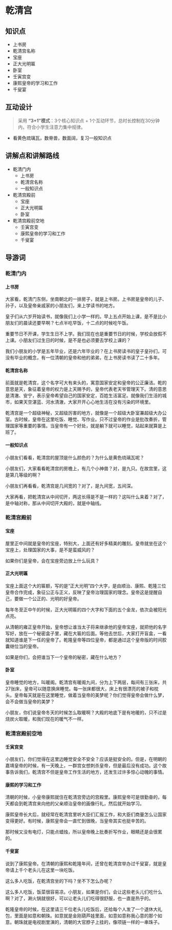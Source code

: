 # 乾清宫

## 知识点

- 上书房
- 乾清宫名称
- 宝座
- 正大光明匾
- 卧室
- 壬寅宫变
- 康熙皇帝的学习和工作
- 千叟宴

## 互动设计

> 采用 **“3+1”模式**：3个核心知识点 + 1个互动环节，总时长控制在30分钟内，符合小学生注意力集中规律。 

- 看黄色琉璃瓦，数脊兽，数面阔，复习一般知识点

## 讲解点和讲解路线

- 乾清门内
    - 上书房
    - 乾清宫名称
    - 一般知识点
- 乾清宫殿前
    - 宝座
    - 正大光明匾
    - 卧室
- 乾清宫殿前空地
    - 壬寅宫变
    - 康熙皇帝的学习和工作
    - 千叟宴

## 导游词

### 乾清门内

#### 上书房

大家看，乾清门东侧，坐南朝北的一排房子，就是上书房。上书房是皇帝的儿子、孙子，以及皇帝亲戚家的小朋友们，来上学读书的地方。

皇子们从六岁开始读书，就像我们上小学一样的。早上五点开始上课，是不是比小朋友们的晨读还要早啊？七点半吃早饭，十二点的时候吃午饭。

重要节日不开课，学生生日不上学。我们现在也是重要节日的时候，学校会放假不上课。小朋友们过生日的时候，是不是也必须要去学校上课的？

我们小朋友的小学是五年毕业，还是六年毕业的？在上书房读书的皇子皇孙们，可没有毕业的概念，有一位清朝的皇帝和他的弟弟，在上书房读书读了二十多年。

#### 乾清宫名称

前面就是乾清宫，这个名字可大有来头的，寓意国家安定和皇帝的公正廉洁。乾的意思是天，象征着皇帝的权力是上天赐予的，皇帝代表老天爷管理天下。清的意思是清澈、安宁，表示皇帝希望自己的国家安定，百姓生活富足。就像我们生活的城市，如果天空湛蓝、河水清澈，大家开开心心地生活在没有污染的环境里。

乾清宫是一个超级神秘，又超级厉害的地方，就像是一个超级大卧室兼超级大办公室。古时候，皇帝在这里吃饭、睡觉、写作业。只不过皇帝的作业是批改奏折，管理国家等重要的事情。当皇帝有一个好处，就是躺下就可以睡觉，站起来就算是上班了。

#### 一般知识点

小朋友们看看，乾清宫的屋顶是什么颜色的？为什么是黄色琉璃瓦呢？

小朋友们，大家看看乾清宫的房檐上，有几个小神兽？对，是九只。在故宫里，这是第几等级的啊？

小朋友们再看看，乾清宫是几间宽的？对了，是九间宽，五间深。

大家再看，把乾清宫从中间切开，两这长得是不是一样的？这叫什么来着？对了，是中轴对称，那从中间切开大殿的，就是中轴线。

### 乾清宫殿前

#### 宝座

屋里正中间就是皇帝的宝座，特别大，上面还有好多精美的雕刻。皇帝就坐在这个宝座上，处理国家的大事，是不是蛮威风的？

如果你们是皇帝，会在宝座旁边放上什么玩具？

#### 正大光明匾

宝座上面这个大的匾额，写的是“正大光明”四个大字，是由顺治、康熙、乾隆三位皇帝合作完成，象征公正与正义，反映了皇帝治理国家的理念。皇帝这是提醒自己，要做一个公正的、光明的好皇帝。

每年冬至正中午的时候，正大光明匾的四个大字和下面的五个金龙，依次会被阳光点亮。

从清朝的雍正皇帝开始，皇帝想让谁当太子将来继承他的皇帝宝座，就把他的名字写好，放在一个秘密盒子里，藏在大匾的后面。等他去世后，大家打开盲盒，一看就知道谁是下一任的皇帝了。乾隆皇帝等四位皇帝，都是通过这个皇帝版的时间胶囊继位当的皇帝。 

如果是你们，会把谁当下一个皇帝的秘密，藏在什么地方？

#### 卧室

皇帝睡觉的地方，叫暖阁。乾清宫有暖阁九间，分为上下两层，每间有三张床，共27张床，皇帝可以随意换床睡觉。每一张床都很大，床上有很漂亮的被子和枕头。皇帝每天就是在这里睡觉，做着当皇帝的美梦呢？你们觉得皇帝会做什么梦，会不会做当皇帝的美梦？

小朋友，你们说皇帝冬天的时候怎么取暖啊？大殿的地底下是有地暖的，只不过是烧炭火取暖，和我们现在的暖气不一样。

### 乾清宫殿前空地

#### 壬寅宫变

小朋友们，你们觉得在这里边睡觉安全不安全？应该是挺安全的。但是，在明朝的嘉靖皇帝的时候，有一天晚上，一群宫女想刺杀皇帝，但是最后没有成功。这个故事告诉我们，乾清宫不但是皇帝工作生活的地方，还发生过许多惊心动魄的事情。

#### 康熙的学习和工作

清朝的时候，小皇帝康熙就住在乾清宫旁边的宫殿里。康熙皇帝可是很勤奋的，每天都会到乾清宫来向他的父亲顺治皇帝的画像行礼，然后就开始学习。

康熙皇帝长大后，就经常在乾清宫里听大臣们汇报工作，和大臣们商量怎么让国家变得更好。有时候，康熙皇帝会一直忙到很晚，当皇帝其实也挺辛苦的。

那时候又没有电灯，只能点蜡烛，所以皇帝晚上批奏折写作业，眼睛还是会很累的。

#### 千叟宴

说到了康熙皇帝。在清朝的康熙和乾隆年间，还曾在乾清宫举办过千叟宴，就是皇帝请上千个老头儿在这里一块吃饭。

这么多人吃饭，在乾清宫坐的下吗？坐不下怎么办呢？

这么多人吃饭，饭菜很容易凉。小朋友，如果是你们，会让这些老头儿们吃什么啊？对了，涮火锅就很好，可以让老头儿们吃得很舒服，也一直是热乎的。

乾隆皇帝的时候，在这里请三千位老头儿吃饭后，还给每个人发了一个退休大礼包，里面是如意和朝珠。如意就是金刚葫芦娃里面，如意如意称我心意的那个如意。朝珠就是电视剧里演的，清朝的大官脖子上挂的，像项链一样的一串珠子。